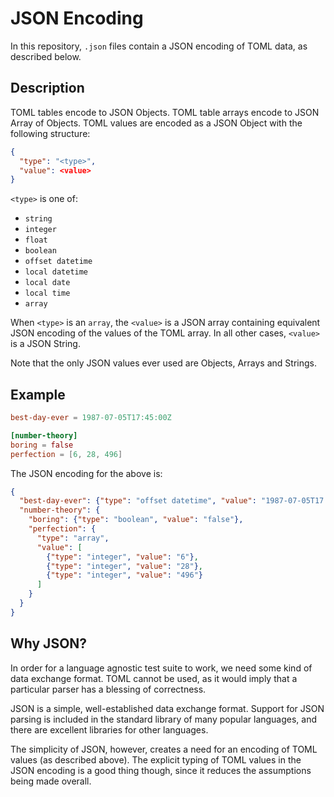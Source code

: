 # JSON Encoding

In this repository, `.json` files contain a JSON encoding of TOML data, as described below.

## Description

TOML tables encode to JSON Objects. TOML table arrays encode to JSON Array of Objects. TOML values are encoded as a JSON Object with the following structure:

```json
{
  "type": "<type>",
  "value": <value>
}
```

`<type>` is one of:

- `string`
- `integer`
- `float`
- `boolean`
- `offset datetime`
- `local datetime`
- `local date`
- `local time`
- `array`

When `<type>` is an `array`, the `<value>` is a JSON array containing equivalent JSON encoding of the values of the TOML array. In all other cases, `<value>` is a JSON String.

Note that the only JSON values ever used are Objects, Arrays and Strings.

## Example

```toml
best-day-ever = 1987-07-05T17:45:00Z

[number-theory]
boring = false
perfection = [6, 28, 496]
```

The JSON encoding for the above is:

```json
{
  "best-day-ever": {"type": "offset datetime", "value": "1987-07-05T17:45:00Z"},
  "number-theory": {
    "boring": {"type": "boolean", "value": "false"},
    "perfection": {
      "type": "array",
      "value": [
        {"type": "integer", "value": "6"},
        {"type": "integer", "value": "28"},
        {"type": "integer", "value": "496"}
      ]
    }
  }
}
```

## Why JSON?

In order for a language agnostic test suite to work, we need some kind of data exchange format. TOML cannot be used, as it would imply that a particular parser has a blessing of correctness.

JSON is a simple, well-established data exchange format. Support for JSON parsing is included in the standard library of many popular languages, and there are excellent libraries for other languages.

The simplicity of JSON, however, creates a need for an encoding of TOML values (as described above). The explicit typing of TOML values in the JSON encoding is a good thing though, since it reduces the assumptions being made overall.
